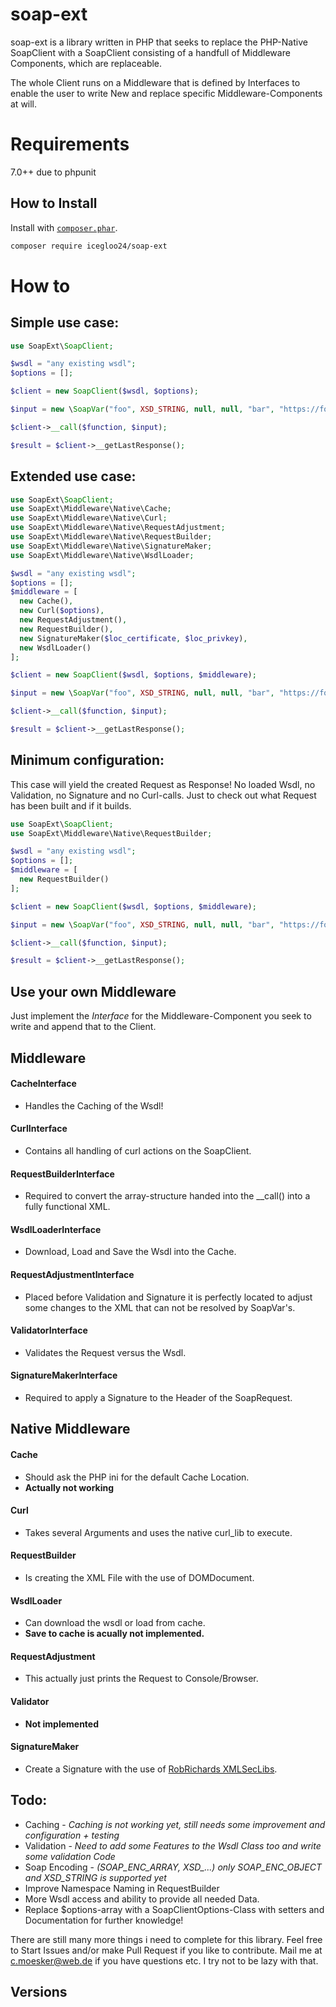 # soap-ext

soap-ext is a library written in PHP that seeks to replace the PHP-Native SoapClient with a SoapClient consisting of a handfull of Middleware Components, which are replaceable.

The whole Client runs on a Middleware that is defined by Interfaces to enable the user to write New and replace specific Middleware-Components at will.

# Requirements

7.0++ due to phpunit

## How to Install

Install with [`composer.phar`](http://getcomposer.org).

```sh
composer require icegloo24/soap-ext
```

# How to
## Simple use case:
```php
use SoapExt\SoapClient;

$wsdl = "any existing wsdl";
$options = [];

$client = new SoapClient($wsdl, $options);

$input = new \SoapVar("foo", XSD_STRING, null, null, "bar", "https://foo.bar");

$client->__call($function, $input);

$result = $client->__getLastResponse();
```

## Extended use case:
```php
use SoapExt\SoapClient;
use SoapExt\Middleware\Native\Cache;
use SoapExt\Middleware\Native\Curl;
use SoapExt\Middleware\Native\RequestAdjustment;
use SoapExt\Middleware\Native\RequestBuilder;
use SoapExt\Middleware\Native\SignatureMaker;
use SoapExt\Middleware\Native\WsdlLoader;

$wsdl = "any existing wsdl";
$options = [];
$middleware = [
  new Cache(),
  new Curl($options),
  new RequestAdjustment(),
  new RequestBuilder(),
  new SignatureMaker($loc_certificate, $loc_privkey),
  new WsdlLoader()
];

$client = new SoapClient($wsdl, $options, $middleware);

$input = new \SoapVar("foo", XSD_STRING, null, null, "bar", "https://foo.bar");

$client->__call($function, $input);

$result = $client->__getLastResponse();
```

## Minimum configuration:
This case will yield the created Request as Response! No loaded Wsdl, no Validation, no Signature and no Curl-calls.
Just to check out what Request has been built and if it builds.
```php
use SoapExt\SoapClient;
use SoapExt\Middleware\Native\RequestBuilder;

$wsdl = "any existing wsdl";
$options = [];
$middleware = [
  new RequestBuilder()
];

$client = new SoapClient($wsdl, $options, $middleware);

$input = new \SoapVar("foo", XSD_STRING, null, null, "bar", "https://foo.bar");

$client->__call($function, $input);

$result = $client->__getLastResponse();
```
## Use your own Middleware
Just implement the *Interface* for the Middleware-Component you seek to write and append that to the Client.
## Middleware
#### CacheInterface
- Handles the Caching of the Wsdl!
#### CurlInterface
- Contains all handling of curl actions on the SoapClient.
#### RequestBuilderInterface
- Required to convert the array-structure handed into the __call() into a fully functional XML.
#### WsdlLoaderInterface
- Download, Load and Save the Wsdl into the Cache.
#### RequestAdjustmentInterface
- Placed before Validation and Signature it is perfectly located to adjust some changes to the XML that can not be resolved by SoapVar's.
#### ValidatorInterface
- Validates the Request versus the Wsdl.
#### SignatureMakerInterface
- Required to apply a Signature to the Header of the SoapRequest.

## Native Middleware
#### Cache
- Should ask the PHP ini for the default Cache Location.
- **Actually not working**
#### Curl
- Takes several Arguments and uses the native curl_lib to execute.
#### RequestBuilder
- Is creating the XML File with the use of DOMDocument.
#### WsdlLoader
- Can download the wsdl or load from cache.
- **Save to cache is acually not implemented.**
#### RequestAdjustment
- This actually just prints the Request to Console/Browser.
#### Validator
- **Not implemented**
#### SignatureMaker
- Create a Signature with the use of [RobRichards XMLSecLibs](https://github.com/robrichards/xmlseclibs).

## Todo:
- Caching - *Caching is not working yet, still needs some improvement and configuration + testing*
- Validation - *Need to add some Features to the Wsdl Class too and write some validation Code*
- Soap Encoding - *(SOAP_ENC_ARRAY, XSD_...) only SOAP_ENC_OBJECT and XSD_STRING is supported yet*
- Improve Namespace Naming in RequestBuilder
- More Wsdl access and ability to provide all needed Data.
- Replace $options-array with a SoapClientOptions-Class with setters and Documentation for further knowledge!

There are still many more things i need to complete for this library. Feel free to Start Issues and/or make Pull Request if you like to contribute.
Mail me at c.moesker@web.de if you have questions etc. I try not to be lazy with that.

## Versions

